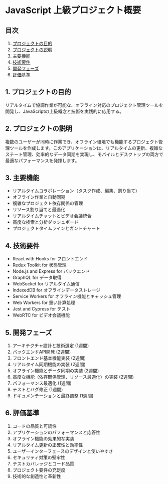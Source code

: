 # JavaScript 上級プロジェクト概要

## 目次
1. [プロジェクトの目的](#1-プロジェクトの目的)
2. [プロジェクトの説明](#2-プロジェクトの説明)
3. [主要機能](#3-主要機能)
4. [技術要件](#4-技術要件)
5. [開発フェーズ](#5-開発フェーズ)
6. [評価基準](#6-評価基準)

## 1. プロジェクトの目的

リアルタイムで協調作業が可能な、オフライン対応のプロジェクト管理ツールを開発し、JavaScriptの上級概念と技術を実践的に応用する。

## 2. プロジェクトの説明

複数のユーザーが同時に作業でき、オフライン環境でも機能するプロジェクト管理ツールを作成します。このアプリケーションは、リアルタイムの更新、複雑なステート管理、効率的なデータ同期を実現し、モバイルとデスクトップの両方で最適なパフォーマンスを発揮します。

## 3. 主要機能

- リアルタイムコラボレーション（タスク作成、編集、割り当て）
- オフライン作業と自動同期
- 複雑なプロジェクト依存関係の管理
- リソース割り当てと最適化
- リアルタイムチャットとビデオ会議統合
- 高度な検索と分析ダッシュボード
- プロジェクトタイムラインとガントチャート

## 4. 技術要件

- React with Hooks for フロントエンド
- Redux Toolkit for 状態管理
- Node.js and Express for バックエンド
- GraphQL for データ取得
- WebSocket for リアルタイム通信
- IndexedDB for オフラインデータストレージ
- Service Workers for オフライン機能とキャッシュ管理
- Web Workers for 重い計算処理
- Jest and Cypress for テスト
- WebRTC for ビデオ会議機能

## 5. 開発フェーズ

1. アーキテクチャ設計と技術選定 (1週間)
2. バックエンドAPI開発 (2週間)
3. フロントエンド基本機能実装 (2週間)
4. リアルタイム同期機能の実装 (2週間)
5. オフライン機能とデータ同期の実装 (2週間)
6. 高度な機能（依存関係管理、リソース最適化）の実装 (2週間)
7. パフォーマンス最適化 (1週間)
8. テストとバグ修正 (1週間)
9. ドキュメンテーションと最終調整 (1週間)

## 6. 評価基準

1. コードの品質と可読性
2. アプリケーションのパフォーマンスと応答性
3. オフライン機能の効果的な実装
4. リアルタイム更新の正確性と効率性
5. ユーザーインターフェースのデザインと使いやすさ
6. セキュリティ対策の堅牢性
7. テストカバレッジとコード品質
8. プロジェクト要件の充足度
9. 技術的な創造性と革新性